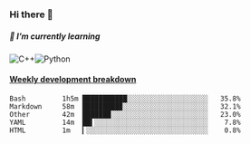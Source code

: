 ### Hi there 👋

##### 🌱 I’m currently learning

![C++](https://img.shields.io/badge/-C++-00599C?style=flat-square&logo=c)![Python](https://img.shields.io/badge/-Python-black?style=flat-square&logo=Python)


<!-- waka-box start -->
#### <a href="https://gist.github.com/bf274261b4c8553e17fc709dfc3cfa97" target="_blank">Weekly development breakdown</a>
```text
Bash      	 1h5m ███████████░░░░░░░░░░░░░░░░░░░░   35.8% 
Markdown  	 58m  █████████▉░░░░░░░░░░░░░░░░░░░░░   32.1% 
Other     	 42m  ███████░░░░░░░░░░░░░░░░░░░░░░░░   23.0% 
YAML      	 14m  ██▍░░░░░░░░░░░░░░░░░░░░░░░░░░░░    7.8% 
HTML      	 1m   ▎░░░░░░░░░░░░░░░░░░░░░░░░░░░░░░    0.8% 
```
<!-- Powered by https://github.com/YouEclipse/waka-box-go . -->
<!-- waka-box end -->



<!--
**KomoreKalu/KomoreKalu** is a ✨ _special_ ✨ repository because its `README.md` (this file) appears on your GitHub profile.

Here are some ideas to get you started:

- 🔭 I’m currently working on ...
- 🌱 I’m currently learning ...
- 👯 I’m looking to collaborate on ...
- 🤔 I’m looking for help with ...
- 💬 Ask me about ...
- 📫 How to reach me: ...
- 😄 Pronouns: ...
- ⚡ Fun fact: ...
-->

